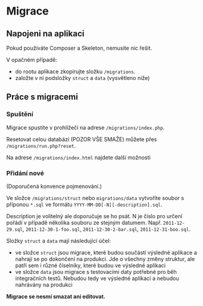Migrace
=======

Napojeni na aplikaci
--------------------
Pokud používáte Composer a Skeleton, nemusíte nic řešit.

V opačném případě:
- do rootu aplikace zkopírujte složku `/migrations`.
- založte v ní podsložky `struct` a `data` (vysvětleno níže)


Práce s migracemi
-----------------

### Spuštění
Migrace spustíte v prohlížeči na adrese `/migrations/index.php`.

Resetovat celou databázi (POZOR VŠE SMAŽE) můžete přes `/migrations/run.php?reset`.

Na adrese `/migrations/index.html` najdete další možnosti

### Přidání nové
(Doporučená konvence pojmenování.)

Ve složce `/migrations/struct` nebo `migrations/data` vytvoříte soubor s příponou `*.sql` ve formátu `YYYY-MM-DD[-N][-description].sql`.

Description je volitelný ale doporučuje se ho psát. N je číslo pro určení pořádí v případě několika souboru ze stejným datumem.
Např. `2011-12-29.sql`, `2011-12-30-1-foo.sql`, `2011-12-30-2-bar.sql`, `2011-12-31-boo.sql`.

Složky `struct` a `data` mají následující účel:
- ve složce `struct` jsou migrace, které budou součástí výsledné aplikace a nahrají se po dokončení na produkci. Jde o všechny změny struktur, ale patří sem i různé číselníky, které budou ve výsledné aplikaci
- ve složce `data` jsou migrace s testovacími daty potřebné pro běh integračních testů. Nebudou tedy ve výsledné aplikaci a nebudou nahrávány na produkci

**Migrace se nesmí smazat ani editovat.**
